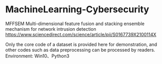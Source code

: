 # MachineLearning-Cybersecurity
MFFSEM
Multi-dimensional feature fusion and stacking ensemble mechanism for network intrusion detection
https://www.sciencedirect.com/science/article/pii/S0167739X2100114X

Only the core code of a dataset is provided here for demonstration, and other codes such as data preprocessing can be processed by readers.
Environment: Win10、Python3
